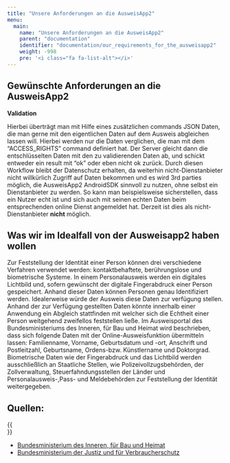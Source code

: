 ```yaml
---
title: "Unsere Anforderungen an die AusweisApp2"
menu:
  main:
    name: "Unsere Anforderungen an die AusweisApp2"
    parent: "documentation"
    identifier: "documentation/our_requirements_for_the_ausweisapp2"
    weight: -998
    pre: '<i class="fa fa-list-alt"></i>'
---
```


## Gewünschte Anforderungen an die AusweisApp2

**Validation**

Hierbei überträgt man mit Hilfe eines zusätzlichen commands JSON Daten, die man gerne mit den eigentlichen Daten auf dem Ausweis abgleichen lassen will. 
Hierbei werden nur die Daten verglichen, die man mit dem “ACCESS_RIGHTS” command definiert hat. 
Der Server gleicht dann die entschlüsselten Daten mit den zu validierenden Daten ab, und schickt entweder ein result mit “ok” oder eben nicht ok zurück. 
Durch diesen Workflow bleibt der Datenschutz erhalten, da weiterhin nicht-Dienstanbieter nicht willkürlich Zugriff auf Daten bekommen und es wird 3rd parties möglich, die AusweisApp2 AndroidSDK sinnvoll zu nutzen, ohne selbst ein Dienstanbieter zu werden.
So kann man beispielsweise sicherstellen, dass ein Nutzer echt ist und sich auch mit seinen echten Daten beim entsprechenden online Dienst angemeldet hat. Derzeit ist dies als nicht-Dienstanbieter **nicht** möglich.


## Was wir im Idealfall von der Ausweisapp2 haben wollen

Zur Feststellung der Identität einer Person können drei verschiedene Verfahren verwendet werden: kontaktbehaftete, berührungslose und biometrische Systeme.
In einem Personalausweis werden ein digitales Lichtbild und, sofern gewünscht der digitale Fingerabdruck einer Person gespeichert. Anhand dieser Daten können Personen genau Identifiziert werden. Idealerweise würde der Ausweis diese Daten zur verfügung stellen. Anhand der zur Verfügung gestellten Daten könnte innerhalb einer Anwendung ein Abgleich stattfinden mit welcher sich die Echtheit einer Person weitgehend zweifellos feststellen ließe. 
Im Ausweisportal des Bundesministeriums des Inneren, für Bau und Heimat wird beschrieben, dass sich folgende Daten mit der Online-Ausweisfunktion übermitteln lassen: Familienname, Vorname, Geburtsdatum und -ort, Anschrift und Postleitzahl, Geburtsname, Ordens-bzw. Künstlername und Doktorgrad. Biometrische Daten wie der Fingerabdruck und das Lichtbild werden ausschließlich an Staatliche Stellen, wie Polizeivollzugsbehörden, der Zollverwaltung, Steuerfahndungsstellen der Länder und Personalausweis-,Pass- und Meldebehörden zur Feststellung der Identität weitergegeben.


## Quellen:
{{<br>}}
- [Bundesministerium des Inneren, für Bau und Heimat](https://www.personalausweisportal.de/DE/Buergerinnen-und-Buerger/Der-Personalausweis/Details/DatenChip/datenChip_artikel.html)
- [Bundesministerium der Justiz und für Verbraucherschutz](https://www.gesetze-im-internet.de/pauswg/BJNR134610009.html)
